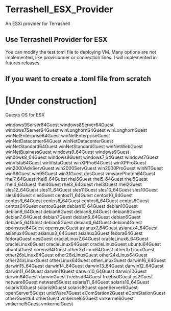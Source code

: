 # Terrashell_ESX_Provider
An ESXi provider for Terrashell


## Use Terrashell Provider for ESX 

You can modify the test.toml file to deploying VM.
Many options are not implemented, like provisionner or connection lines. I will implemented in futures releases.

## If you want to create a .toml file from scratch

# [Under construction]

Guests OS for ESX

windows9Server64Guest
windows8Server64Guest
windows7Server64Guest
winLonghorn64Guest
winLonghornGuest
winNetEnterprise64Guest
winNetEnterpriseGuest
winNetDatacenter64Guest
winNetDatacenterGuest
winNetStandard64Guest
winNetStandardGuest
winNetWebGuest
winNetBusinessGuest
windows9_64Guest
windows9Guest
windows8_64Guest
windows8Guest
windows7_64Guest
windows7Guest
winVista64Guest
winVistaGuest
winXPPro64Guest
winXPProGuest
win2000AdvServGuest
win2000ServGuest
win2000ProGuest
winNTGuest
win98Guest
win95Guest
win31Guest
dosGuest
vmwarePhoton64Guest
rhel7_64Guest
rhel6_64Guest
rhel6Guest
rhel5_64Guest
rhel5Guest
rhel4_64Guest
rhel4Guest
rhel3_64Guest
rhel3Guest
rhel2Guest
sles12_64Guest
sles11_64Guest
sles11Guest
sles10_64Guest
sles10Guest
sles64Guest
slesGuest
centos11_64Guest
centos10_64Guest
centos9_64Guest
centos8_64Guest
centos6_64Guest
centos6Guest
centos64Guest
centosGuest
debian10_64Guest
debian10Guest
debian9_64Guest
debian9Guest
debian8_64Guest
debian8Guest
debian7_64Guest
debian7Guest
debian6_64Guest
debian6Guest
debian5_64Guest
debian5Guest
debian4_64Guest
debian4Guest
opensuse64Guest
opensuseGuest
asianux7_64Guest
asianux4_64Guest
asianux4Guest
asianux3_64Guest
asianux3Guest
fedora64Guest
fedoraGuest
oesGuest
oracleLinux7_64Guest
oracleLinux6_64Guest
oracleLinux6Guest
oracleLinux64Guest
oracleLinuxGuest
ubuntu64Guest
ubuntuGuest
coreos64Guest
other3xLinux64Guest
other3xLinuxGuest
other26xLinux64Guest
other26xLinuxGuest
other24xLinux64Guest
other24xLinuxGuest
otherLinux64Guest
otherLinuxGuest
darwin16_64Guest
darwin15_64Guest
darwin14_64Guest
darwin13_64Guest
darwin12_64Guest
darwin11_64Guest
darwin11Guest
darwin10_64Guest
darwin10Guest
darwin64Guest
darwinGuest
freebsd64Guest
freebsdGuest
os2Guest
netware6Guest
netware5Guest
solaris11_64Guest
solaris10_64Guest
solaris10Guest
solaris9Guest
solaris8Guest
openServer6Guest
openServer5Guest
unixWare7Guest
eComStation2Guest
eComStationGuest
otherGuest64
otherGuest
vmkernel65Guest
vmkernel6Guest
vmkernel5Guest
vmkernelGuest

